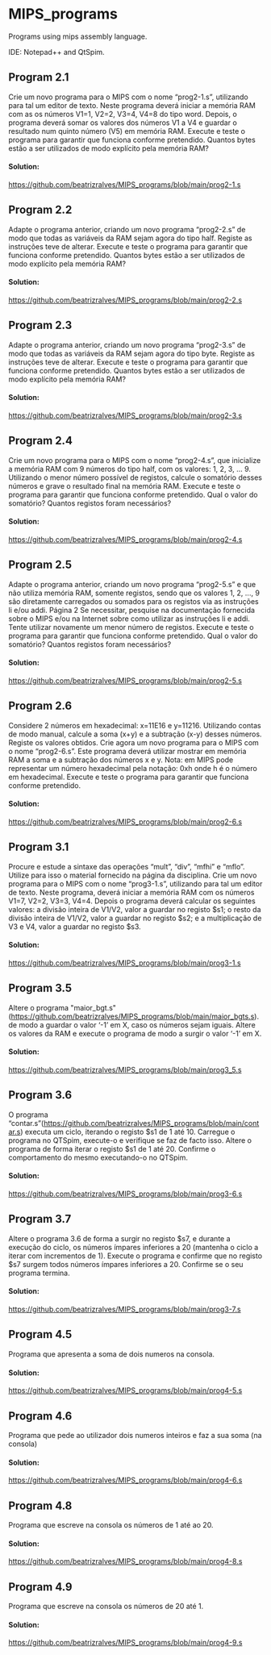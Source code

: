 # MIPS_programs
Programs using mips assembly language.

IDE: Notepad++ and QtSpim.

## Program 2.1

Crie um novo programa para o MIPS com o nome “prog2-1.s”, utilizando para tal um editor de
texto. Neste programa deverá iniciar a memória RAM com as os números V1=1, V2=2, V3=4,
V4=8 do tipo word. Depois, o programa deverá somar os valores dos números V1 a V4 e guardar
o resultado num quinto número (V5) em memória RAM. Execute e teste o programa para garantir
que funciona conforme pretendido. Quantos bytes estão a ser utilizados de modo explícito pela
memória RAM?

#### Solution:

https://github.com/beatrizralves/MIPS_programs/blob/main/prog2-1.s

## Program 2.2

Adapte o programa anterior, criando um novo programa “prog2-2.s” de modo que todas as
variáveis da RAM sejam agora do tipo half. Registe as instruções teve de alterar. Execute e teste
o programa para garantir que funciona conforme pretendido. Quantos bytes estão a ser utilizados
de modo explícito pela memória RAM?

#### Solution:

https://github.com/beatrizralves/MIPS_programs/blob/main/prog2-2.s

## Program 2.3

Adapte o programa anterior, criando um novo programa “prog2-3.s” de modo que todas as
variáveis da RAM sejam agora do tipo byte. Registe as instruções teve de alterar. Execute e teste
o programa para garantir que funciona conforme pretendido. Quantos bytes estão a ser utilizados
de modo explícito pela memória RAM? 

#### Solution:

https://github.com/beatrizralves/MIPS_programs/blob/main/prog2-3.s

## Program 2.4

Crie um novo programa para o MIPS com o nome “prog2-4.s”, que inicialize a memória RAM
com 9 números do tipo half, com os valores: 1, 2, 3, ... 9. Utilizando o menor número possível
de registos, calcule o somatório desses números e grave o resultado final na memória RAM.
Execute e teste o programa para garantir que funciona conforme pretendido. Qual o valor do
somatório? Quantos registos foram necessários? 


#### Solution:

https://github.com/beatrizralves/MIPS_programs/blob/main/prog2-4.s

## Program 2.5

Adapte o programa anterior, criando um novo programa “prog2-5.s” e que não utiliza memória
RAM, somente registos, sendo que os valores 1, 2, ..., 9 são diretamente carregados ou somados
para os registos via as instruções li e/ou addi. 
Página 2
Se necessitar, pesquise na documentação fornecida sobre o MIPS e/ou na Internet sobre como
utilizar as instruções li e addi.
Tente utilizar novamente um menor número de registos. Execute e teste o programa para garantir
que funciona conforme pretendido. Qual o valor do somatório? Quantos registos foram
necessários? 

#### Solution:

https://github.com/beatrizralves/MIPS_programs/blob/main/prog2-5.s

## Program 2.6

Considere 2 números em hexadecimal: x=11E16 e y=11216. Utilizando contas de modo manual,
calcule a soma (x+y) e a subtração (x-y) desses números. Registe os valores obtidos. Crie agora
um novo programa para o MIPS com o nome “prog2-6.s”. Este programa deverá utilizar
mostrar em memória RAM a soma e a subtração dos números x e y.
Nota: em MIPS pode representar um número hexadecimal pela notação: 0xh onde h é o número
em hexadecimal. Execute e teste o programa para garantir que funciona conforme pretendido.

#### Solution:

https://github.com/beatrizralves/MIPS_programs/blob/main/prog2-6.s

## Program 3.1

Procure e estude a sintaxe das operações “mult”, “div”, “mfhi” e “mflo”. Utilize para isso o
material fornecido na página da disciplina. Crie um novo programa para o MIPS com o nome
“prog3-1.s”, utilizando para tal um editor de texto. Neste programa, deverá iniciar a memória
RAM com os números V1=7, V2=2, V3=3, V4=4. Depois o programa deverá calcular os seguintes
valores: a divisão inteira de V1/V2, valor a guardar no registo $s1; o resto da divisão inteira de
V1/V2, valor a guardar no registo $s2; e a multiplicação de V3 e V4, valor a guardar no registo
$s3.

#### Solution:

https://github.com/beatrizralves/MIPS_programs/blob/main/prog3-1.s

## Program 3.5

Altere o programa "maior_bgt.s"(https://github.com/beatrizralves/MIPS_programs/blob/main/maior_bgts.s). de modo a guardar o valor ‘-1’ em X, caso os números
sejam iguais. Altere os valores da RAM e execute o programa de modo a surgir o valor ‘-1’ em X. 

#### Solution:

https://github.com/beatrizralves/MIPS_programs/blob/main/prog3_5.s

## Program 3.6

O programa “contar.s”(https://github.com/beatrizralves/MIPS_programs/blob/main/contar.s) executa um ciclo, iterando o registo $s1 de 1 até 10. Carregue o
programa no QTSpim, execute-o e verifique se faz de facto isso. Altere o programa de forma iterar
o registo $s1 de 1 até 20. Confirme o comportamento do mesmo executando-o no QTSpim. 

#### Solution:

https://github.com/beatrizralves/MIPS_programs/blob/main/prog3-6.s

## Program 3.7

 Altere o programa 3.6 de forma a surgir no registo $s7, e durante a execução do
ciclo, os números ímpares inferiores a 20 (mantenha o ciclo a iterar com incrementos de 1).
Execute o programa e confirme que no registo $s7 surgem todos números ímpares inferiores a
20. Confirme se o seu programa termina. 

#### Solution:

https://github.com/beatrizralves/MIPS_programs/blob/main/prog3-7.s

## Program 4.5

Programa que apresenta  a soma de dois numeros na consola.

#### Solution:

https://github.com/beatrizralves/MIPS_programs/blob/main/prog4-5.s

## Program 4.6

Programa que pede ao utilizador dois numeros inteiros e faz a sua soma (na consola)

#### Solution:

https://github.com/beatrizralves/MIPS_programs/blob/main/prog4-6.s

## Program 4.8

Programa que escreve na consola os números de 1 até ao 20. 

#### Solution:

https://github.com/beatrizralves/MIPS_programs/blob/main/prog4-8.s

## Program 4.9

Programa que escreve na consola os números de 20 até 1. 

#### Solution:

https://github.com/beatrizralves/MIPS_programs/blob/main/prog4-9.s
